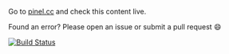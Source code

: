 Go to [pinel.cc](https://www.pinel.cc) and check this content live.

Found an error? Please open an issue or submit a pull request :smile:

[![Build Status](https://travis-ci.org/repinel/repinel.github.io.svg?branch=master)](https://travis-ci.org/repinel/repinel.github.io)
